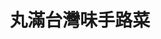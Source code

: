 ---
title: "丸滿台灣味手路菜"
description: "丸滿台灣味手路菜"
layout: shop
keywords:
  - 美食競賽
  - 台灣美食
  - 美食精選
datePublished: "2025-06-30"
dateModified: "2025-07-05"
city: "台北市"
district: "中山區"
address: "台北市中山區林森北路353巷21號"
phone: "0225811511"
geo: "25.057073594124688, 121.52630461889929"
google_map: "https://maps.app.goo.gl/gd2DtqDxpw61WrFe9"
footinder: "https://footinder.com.tw/%e5%8f%b0%e5%8c%97%e5%b8%82%e4%b8%ad%e5%b1%b1%e5%8d%80/362177/"
official: "https://www.wanman.com.tw/"
award:
  - name: "500盤"
    year: "2024"
    entries:
      - dishes:
          - "鷄腰小卷三味丸米粉鍋"

---